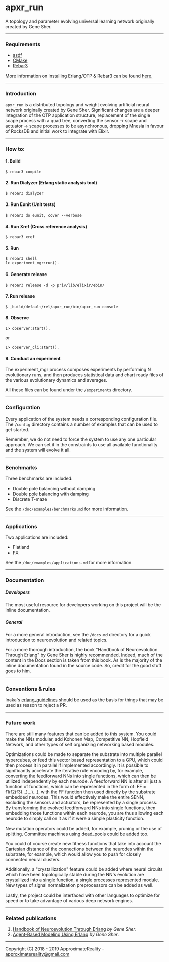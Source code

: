 # apxr_run

A topology and parameter evolving universal learning network originally created
by Gene Sher.

--------------------
### Requirements

  - [asdf](https://asdf-vm.com/#/)
  - [CMake](https://cmake.org/)
  - [Rebar3](https://github.com/erlang/rebar3)

More information on installing Erlang/OTP & Rebar3 can be found [here.](https://www.rebar3.org/docs/getting-started)

--------------------
### Introduction

`apxr_run` is a distributed topology and weight evolving artificial neural
network originally created by Gene Sher. Significant changes are a deeper
integration of the OTP application structure, replacement of the single scape
process with a quad tree, converting the sensor -> scape and actuator -> scape
processes to be asynchronous, dropping Mnesia in favour of RocksDB and initial
work to integrate with Elixir.

------------------
### How to:

#### 1. Build

    $ rebar3 compile

#### 2. Run Dialyzer (Erlang static analysis tool)

    $ rebar3 dialyzer

#### 3. Run Eunit (Unit tests)

    $ rebar3 do eunit, cover --verbose

#### 4. Run Xref (Cross reference analysis)

    $ rebar3 xref

#### 5. Run

    $ rebar3 shell
    1> experiment_mgr:run().

#### 6. Generate release

    $ rebar3 release -d -p priv/lib/elixir/ebin/

#### 7. Run release

    $ _build/default/rel/apxr_run/bin/apxr_run console

#### 8. Observe

```
1> observer:start().
```

or

```
1> observer_cli:start().
```

#### 9. Conduct an experiment

The experiment_mgr process composes experiments by performing N evolutionary
runs, and then produces statistical data and chart ready files of the various
evolutionary dynamics and averages.

All these files can be found under the `/experiments` directory.

--------------------
### Configuration

Every application of the system needs a corresponding configuration file. The
`/config` directory contains a number of examples that can be used to get
started.

Remember, we do not need to force the system to use any one particular approach.
We can set it in the constraints to use all available functionality and the
system will evolve it all.

--------------------
### Benchmarks

Three benchmarks are included:
- Double pole balancing without damping
- Double pole balancing with damping
- Discrete T-maze

See the `/doc/examples/benchmarks.md` for more information.

--------------------
### Applications

Two applications are included:
- Flatland
- FX

See the `/doc/examples/applications.md` for more information.

--------------------
### Documentation

##### Developers
The most useful resource for developers working on this project will be the
inline documentation.

##### General
For a more general introduction, see the `/docs.md` directory for a quick
introduction to neuroevolution and related topics.

For a more thorough introduction, the book "Handbook of Neuroevolution Through
Erlang" by Gene Sher is highly recommended. Indeed, much of the content in the
Docs section is taken from this book. As is the majority of the inline
documentation found in the source code. So, credit for the good stuff goes to
him.

--------------------
### Conventions & rules

Inaka's [erlang_guidelines](https://github.com/inaka/erlang_guidelines) should
be used as the basis for things that may be used as reason to reject a PR.

--------------------
### Future work

There are still many features that can be added to this system. You could make
the NNs modular, add Kohonen Map, Competitive NN, Hopfield Network, and other
types of self organizing networking based modules.

Optimizations could be made to separate the substrate into multiple parallel
hypercubes, or feed this vector based representation to a GPU, which could then
process it in parallel if implemented accordingly. It is possible to
significantly accelerate the iterative rule encoding by, for example, converting
the feedforward NNs into single functions, which can then be utilized
independently by each neurode. A feedforward NN is after all just a function of
functions, which can be represented in the form of: FF = f1(f2(f3(...)...)...),
with the FF function then used directly by the substrate embedded neurodes. This
would effectively make the entire SENN, excluding the sensors and actuators, be
represented by a single process. By transforming the evolved feedforward NNs
into single functions, then embedding those functions within each neurode, you
are thus allowing each neurode to simply call on it as if it were a simple
plasticity function.

New mutation operators could be added, for example, pruning or the use of
splitting. Committee machines using dead_pools could be added too.

You could of course create new fitness functions that take into account the
Cartesian distance of the connections between the neurodes within the substrate,
for example, which would allow you to push for closely connected neural clusters.

Additionally, a "crystallization" feature could be added where neural circuits
which have been topologically stable during the NN's evolution are crystallized
into a single function, a single processes represented module. New types of
signal normalization preprocessors can be added as well.

Lastly, the project could be interfaced with other languages to optimize for
speed or to take advantage of various deep network engines.

--------------------
### Related publications

1. [Handbook of Neuroevolution Through Erlang](http://www.amazon.com/Handbook-Neuroevolution-Through-Erlang-Gene/dp/1461444624) _by Gene Sher_.
2. [Agent-Based Modeling Using Erlang](https://pdfs.semanticscholar.org/239e/e207f97233f3e28852fe43341aaaaf4bb2e7.pdf) _by Gene Sher_.

--------------------

Copyright (C) 2018 - 2019 ApproximateReality - approximatereality@gmail.com
